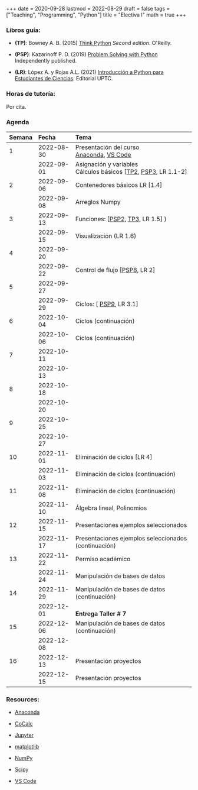 +++
date      = 2020-09-28
lastmod   = 2022-08-29
draft     = false
tags      = ["Teaching", "Programming", "Python"]
title     = "Electiva I"
math      = true
+++

### Libros guía:


- **(TP)**: Bowney A. B. (2015) [Think Python](https://greenteapress.com/wp/think-python-2e/) *Second edition*. O'Reilly.

- **(PSP)**: Kazarinoff P. D. (2019) [Problem Solving with Python](https://problemsolvingwithpython.com) Independently published.

- **(LR)**: López A. y Rojas A.L. (2021) [Introducción a Python para Estudiantes de Ciencias](https://alexrojas.netlify.app/publication/prog/). Editorial UPTC.

### Horas de tutoría: 

Por cita.

### Agenda


|Semana |Fecha      |Tema                                                                                                                                                                                                                            |
|:------|:----------|:-------------------------------------------------------------------|
|1      |2022-08-30 | Presentación del curso <br> [Anaconda](https://www.anaconda.com/products/individual), [VS Code](https://code.visualstudio.com/)  |
|&nbsp; |2022-09-01 | Asignación y variables <br> Cálculos básicos [[TP2](http://greenteapress.com/thinkpython2/html/thinkpython2003.html), [PSP3](https://problemsolvingwithpython.com/03-The-Python-REPL/03.00-Introduction/), LR 1.1-2]  |
|2      |2022-09-06 | Contenedores básicos LR [1.4] |
|&nbsp; |2022-09-08 | Arreglos Numpy |
|3      |2022-09-13 | Funciones: [[PSP2](https://problemsolvingwithpython.com/07-Functions-and-Modules/07.00-Introduction/), [TP3](http://greenteapress.com/thinkpython2/html/thinkpython2004.html), LR 1.5] ) |
|&nbsp; |2022-09-15 | Visualización (LR 1.6) |
|4      |2022-09-20 |  |
|&nbsp; |2022-09-22 | Control de flujo [[PSP8](https://problemsolvingwithpython.com/08-If-Else-Try-Except/08.00-Introduction/), LR 2]  |
|5      |2022-09-27 |  |
|&nbsp; |2022-09-29 | Ciclos: [ [PSP9](https://problemsolvingwithpython.com/09-Loops/09.00-Introduction/), LR 3.1] |
|6      |2022-10-04 | Ciclos (continuación) |
|&nbsp; |2022-10-06 | Ciclos (continuación) |
|7      |2022-10-11 | &nbsp; |
|&nbsp; |2022-10-13 | &nbsp; |
|8      |2022-10-18 | &nbsp; |
|&nbsp; |2022-10-20 | &nbsp; |
|9      |2022-10-25 | &nbsp; |
|&nbsp; |2022-10-27 | &nbsp; |
|10     |2022-11-01 | Eliminación de ciclos [LR 4]  |
|&nbsp; |2022-11-03 | Eliminación de ciclos (continuación) |
|11     |2022-11-08 | Eliminación de ciclos (continuación)  |
|&nbsp; |2022-11-10 | Álgebra lineal, Polinomios   |
|12     |2022-11-15 | Presentaciones ejemplos seleccionados  |
|&nbsp; |2022-11-17 | Presentaciones ejemplos seleccionados (continuación)  |
|13     |2022-11-22 | Permiso académico  |
|&nbsp; |2022-11-24 | Manipulación de bases de datos   |
|14     |2022-11-29 | Manipulación de bases de datos (continuación)    |
|&nbsp; |2022-12-01 | <br> **Entrega Taller # 7**    |
|15     |2022-12-06 | Manipulación de bases de datos (continuación)  |
|&nbsp; |2022-12-08 |&nbsp;    |
|16     |2022-12-13 | Presentación proyectos    |
|&nbsp; |2022-12-15 | Presentación proyectos    |

<!-- [Matplotlib](https://problemsolvingwithpython.com/06-Plotting-with-Matplotlib/06.00-Introduction/) -->


### Resources:

  - [Anaconda](https://anaconda.org)

  - [CoCalc](https://cocalc.com)

  - [Jupyter](https://jupyter.org/)

  - [matplotlib](https://matplotlib.org/3.1.1/index.html)

  - [NumPy](https://www.numpy.org/)

  - [Scipy](https://www.scipy.org/)

  - [VS Code](https://code.visualstudio.com/)




